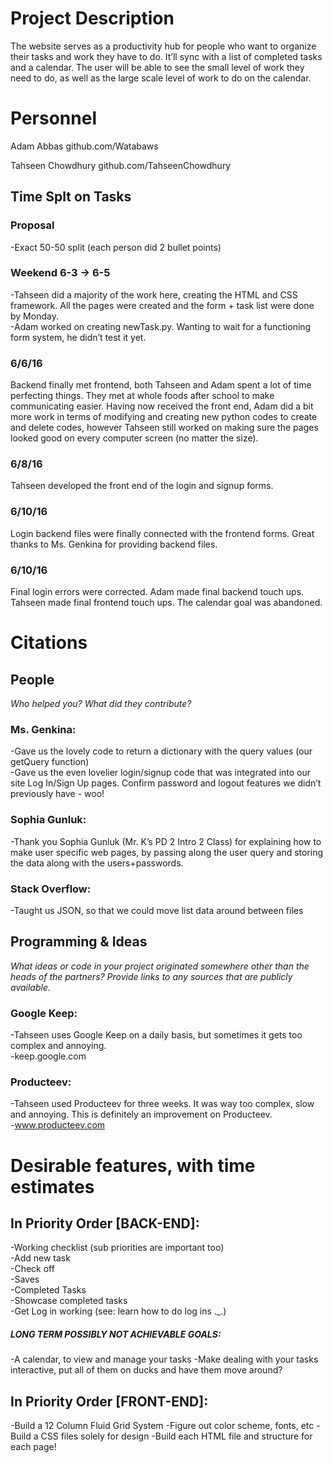 # Project Description
The website serves as a productivity hub for people who want to organize their tasks and work they have to do. It’ll sync with a list of completed tasks and a calendar. The user will be able to see the small level of work they need to do, as well as the large scale level of work to do on the calendar.

# Personnel
Adam Abbas 
github.com/Watabaws

Tahseen Chowdhury
github.com/TahseenChowdhury

## Time Splt on Tasks
### Proposal
-Exact 50-50 split (each person did 2 bullet points)

### Weekend 6-3 → 6-5
-Tahseen did a majority of the work here, creating the HTML and CSS framework. All the pages were created and the form + task list were done by Monday. 
<br />
-Adam worked on creating newTask.py. Wanting to wait for a functioning form system, he didn’t test it yet.

### 6/6/16
Backend finally met frontend, both Tahseen and Adam spent a lot of time perfecting things. They met at whole foods after school to make communicating easier. Having now received the front end, Adam did a bit more work in terms of modifying and creating new python codes to create and delete codes, however Tahseen still worked on making sure the pages looked good on every computer screen (no matter the size).

### 6/8/16
Tahseen developed the front end of the login and signup forms. 

### 6/10/16
Login backend files were finally connected with the frontend forms. Great thanks to Ms. Genkina for providing backend files.

### 6/10/16
Final login errors were corrected. Adam made final backend touch ups. Tahseen made final frontend touch ups. The calendar goal was abandoned.

# Citations

## People
_Who helped you? What did they contribute?_

### Ms. Genkina:
-Gave us the lovely code to return a dictionary with the query values (our getQuery function)
<br />
-Gave us the even lovelier login/signup code that was integrated into our site Log In/Sign Up pages. Confirm password and logout features we didn’t previously have - woo!

### Sophia Gunluk: 
-Thank you Sophia Gunluk (Mr. K’s PD 2 Intro 2 Class) for explaining how to make user specific web pages, by passing along the user query and storing the data along with the users+passwords.

### Stack Overflow:
-Taught us JSON, so that we could move list data around between files

## Programming & Ideas
_What ideas or code in your project originated somewhere other than the heads of the partners? Provide links to any sources that are publicly available._

### Google Keep:
-Tahseen uses Google Keep on a daily basis, but sometimes it gets too complex and annoying.
<br />
-keep.google.com

### Producteev:
-Tahseen used Producteev for three weeks. It was way too complex, slow and annoying. This is definitely an improvement on Producteev.
<br />
-www.producteev.com

# Desirable features, with time estimates

## In Priority Order [BACK-END]:
-Working checklist (sub priorities are important too)
<br />
-Add new task
<br />
-Check off
<br />
-Saves
<br />
-Completed Tasks
<br />
-Showcase completed tasks 
<br />
-Get Log in working (see: learn how to do log ins ._.)
<br />
##### LONG TERM POSSIBLY NOT ACHIEVABLE GOALS:
-A calendar, to view and manage your tasks
-Make dealing with your tasks interactive, put all of them on ducks and have them move around?

## In Priority Order [FRONT-END]:
-Build a 12 Column Fluid Grid System 
-Figure out color scheme, fonts, etc
-Build a CSS files solely for design
-Build each HTML file and structure for each page!



